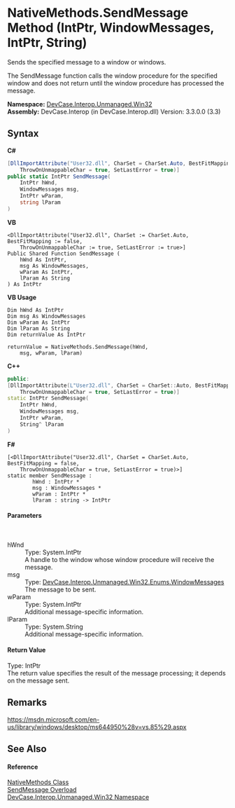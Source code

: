 # NativeMethods.SendMessage Method (IntPtr, WindowMessages, IntPtr, String)
 

Sends the specified message to a window or windows. 

 The SendMessage function calls the window procedure for the specified window and does not return until the window procedure has processed the message.

**Namespace:**&nbsp;<a href="N_DevCase_Interop_Unmanaged_Win32">DevCase.Interop.Unmanaged.Win32</a><br />**Assembly:**&nbsp;DevCase.Interop (in DevCase.Interop.dll) Version: 3.3.0.0 (3.3)

## Syntax

**C#**<br />
``` C#
[DllImportAttribute("User32.dll", CharSet = CharSet.Auto, BestFitMapping = false, 
	ThrowOnUnmappableChar = true, SetLastError = true)]
public static IntPtr SendMessage(
	IntPtr hWnd,
	WindowMessages msg,
	IntPtr wParam,
	string lParam
)
```

**VB**<br />
``` VB
<DllImportAttribute("User32.dll", CharSet := CharSet.Auto, BestFitMapping := false, 
	ThrowOnUnmappableChar := true, SetLastError := true>]
Public Shared Function SendMessage ( 
	hWnd As IntPtr,
	msg As WindowMessages,
	wParam As IntPtr,
	lParam As String
) As IntPtr
```

**VB Usage**<br />
``` VB Usage
Dim hWnd As IntPtr
Dim msg As WindowMessages
Dim wParam As IntPtr
Dim lParam As String
Dim returnValue As IntPtr

returnValue = NativeMethods.SendMessage(hWnd, 
	msg, wParam, lParam)
```

**C++**<br />
``` C++
public:
[DllImportAttribute(L"User32.dll", CharSet = CharSet::Auto, BestFitMapping = false, 
	ThrowOnUnmappableChar = true, SetLastError = true)]
static IntPtr SendMessage(
	IntPtr hWnd, 
	WindowMessages msg, 
	IntPtr wParam, 
	String^ lParam
)
```

**F#**<br />
``` F#
[<DllImportAttribute("User32.dll", CharSet = CharSet.Auto, BestFitMapping = false, 
	ThrowOnUnmappableChar = true, SetLastError = true)>]
static member SendMessage : 
        hWnd : IntPtr * 
        msg : WindowMessages * 
        wParam : IntPtr * 
        lParam : string -> IntPtr 

```


#### Parameters
&nbsp;<dl><dt>hWnd</dt><dd>Type: System.IntPtr<br />A handle to the window whose window procedure will receive the message.</dd><dt>msg</dt><dd>Type: <a href="T_DevCase_Interop_Unmanaged_Win32_Enums_WindowMessages">DevCase.Interop.Unmanaged.Win32.Enums.WindowMessages</a><br />The message to be sent.</dd><dt>wParam</dt><dd>Type: System.IntPtr<br />Additional message-specific information.</dd><dt>lParam</dt><dd>Type: System.String<br />Additional message-specific information.</dd></dl>

#### Return Value
Type: IntPtr<br />The return value specifies the result of the message processing; it depends on the message sent.

## Remarks
<a href="https://msdn.microsoft.com/en-us/library/windows/desktop/ms644950%28v=vs.85%29.aspx" target="_blank">https://msdn.microsoft.com/en-us/library/windows/desktop/ms644950%28v=vs.85%29.aspx</a>

## See Also


#### Reference
<a href="T_DevCase_Interop_Unmanaged_Win32_NativeMethods">NativeMethods Class</a><br /><a href="Overload_DevCase_Interop_Unmanaged_Win32_NativeMethods_SendMessage">SendMessage Overload</a><br /><a href="N_DevCase_Interop_Unmanaged_Win32">DevCase.Interop.Unmanaged.Win32 Namespace</a><br />